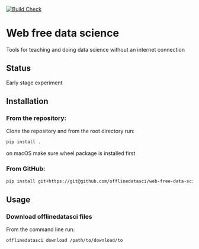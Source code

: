 [![Build Check](https://github.com/offlinedatasci/offlinedatasci/actions/workflows/package-check.yml/badge.svg)](https://github.com/offlinedatasci/offlinedatasci/actions/workflows/package-check.yml)

# Web free data science

Tools for teaching and doing data science without an internet connection

## Status

Early stage experiment

## Installation

### From the repository:

Clone the repository and from the root directory run:

```sh
pip install .
```
on macOS make sure wheel package is installed first

### From GitHub:

```sh
pip install git+https://git@github.com/offlinedatasci/web-free-data-science.git
```

## Usage

### Download offlinedatasci files

From the command line run:

```sh
offlinedatasci download /path/to/download/to
```

